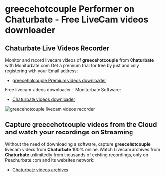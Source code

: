 # greecehotcouple Performer on Chaturbate - Free LiveCam videos downloader

## Chaturbate Live Videos Recorder

Monitor and record livecam videos of **greecehotcouple** from **Chaturbate** with Moniturbate.com
Get a premium trial for free by just and only registering with your Email address:
* [greecehotcouple Premium videos downloader](https://moniturbate.com/request-demo-licence-key.html)

Free livecam videos downloader - Moniturbate Software:
* [Chaturbate videos downloader](https://moniturbate.com/moniturbate-download-software.html)

![greecehotcouple livecam videos recorder](https://peachurnet.com/templates/moniturbate-software.png)


## Capture greecehotcouple videos from the Cloud and watch your recordings on Streaming

Without the need of downloading a software, capture **greecehotcouple** livecam videos from **Chaturbate** 100% online.
Watch Livecam archives from **Chaturbate** unlimitedly from thousands of existing recordings, only on Peachurbate.com and its websites network:
* [Chaturbate videos archives](https://peachurnet.com/)